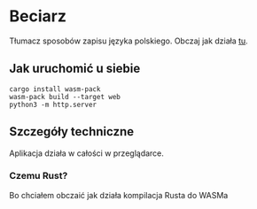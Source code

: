 # Beciarz

Tłumacz sposobów zapisu języka polskiego.
Obczaj jak działa [tu](https://www.wojciechkarpiel.pl/beciarz/).

## Jak uruchomić u siebie

```
cargo install wasm-pack
wasm-pack build --target web
python3 -m http.server
```


## Szczegóły techniczne

Aplikacja działa w całości w przeglądarce.


### Czemu Rust?

Bo chciałem obczaić jak działa kompilacja Rusta do WASMa
